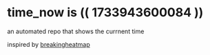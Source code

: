 # time_now is (( 1733943600084 ))

an automated repo that shows the currnent time

inspired by [breakingheatmap](https://github.com/breakingheatmap/breakingheatmap)
